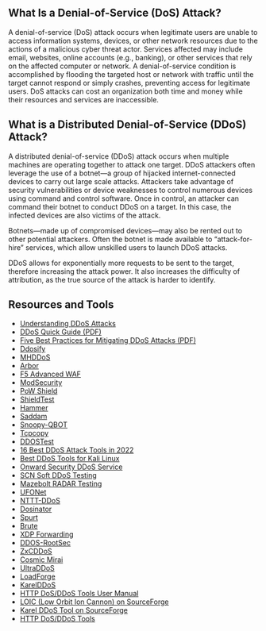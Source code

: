 What Is a Denial-of-Service (DoS) Attack?
-----------------------------------------
A denial-of-service (DoS) attack occurs when legitimate users are unable to access information systems, devices, or other network resources due to the actions of a malicious cyber threat actor. Services affected may include email, websites, online accounts (e.g., banking), or other services that rely on the affected computer or network. A denial-of-service condition is accomplished by flooding the targeted host or network with traffic until the target cannot respond or simply crashes, preventing access for legitimate users. DoS attacks can cost an organization both time and money while their resources and services are inaccessible.

What is a Distributed Denial-of-Service (DDoS) Attack?
------------------------------------------------------
A distributed denial-of-service (DDoS) attack occurs when multiple machines are operating together to attack one target. DDoS attackers often leverage the use of a botnet—a group of hijacked internet-connected devices to carry out large scale attacks. Attackers take advantage of security vulnerabilities or device weaknesses to control numerous devices using command and control software. Once in control, an attacker can command their botnet to conduct DDoS on a target. In this case, the infected devices are also victims of the attack.

Botnets—made up of compromised devices—may also be rented out to other potential attackers. Often the botnet is made available to “attack-for-hire” services, which allow unskilled users to launch DDoS attacks.

DDoS allows for exponentially more requests to be sent to the target, therefore increasing the attack power. It also increases the difficulty of attribution, as the true source of the attack is harder to identify.

Resources and Tools
-------------------
- [Understanding DDoS Attacks](https://www.cloudflare.com/learning/ddos/what-is-a-ddos-attack/)
- [DDoS Quick Guide (PDF)](https://www.cisa.gov/sites/default/files/publications/DDoS%20Quick%20Guide.pdf)
- [Five Best Practices for Mitigating DDoS Attacks (PDF)](https://www.cloudflare.com/resources/assets/slt3lc6tev37/bNnFz1PMZtHvYsCWrl3n1/fe46ed61db9ee7d9e4466484d6612de7/Five-Best-Practices-for-Mitigating-DDoS-Attacks-WP.pdf)
- [Ddosify](https://github.com/ddosify/ddosify)
- [MHDDoS](https://github.com/MatrixTM/MHDDoS)
- [Arbor](https://www.netscout.com/arbor)
- [F5 Advanced WAF](https://www.f5.com/products/big-ip-services/advanced-waf)
- [ModSecurity](https://github.com/SpiderLabs/ModSecurity)
- [PoW Shield](https://github.com/RuiSiang/PoW-Shield)
- [ShieldTest](https://www.shieldtest.com/)
- [Hammer](https://github.com/cyweb/hammer)
- [Saddam](https://github.com/OffensivePython/Saddam)
- [Snoopy-QBOT](https://github.com/uvoid/Snoopy-QBOT)
- [Tcpcopy](https://github.com/session-replay-tools/tcpcopy)
- [DDOSTest](https://ddostest.me/)
- [16 Best DDoS Attack Tools in 2022](https://securityboulevard.com/2022/12/16-best-ddos-attack-tools-in-2022/)
- [Best DDoS Tools for Kali Linux](https://www.javatpoint.com/best-ddos-tools-for-kali-linux)
- [Onward Security DDoS Service](https://www.onwardsecurity.com/en/service-detail/DDoS/)
- [SCN Soft DDoS Testing](https://www.scnsoft.com/services/security/testing/ddos)
- [Mazebolt RADAR Testing](https://mazebolt.com/radar-testing/)
- [UFONet](https://github.com/epsylon/ufonet)
- [NTTT-DDoS](https://github.com/KAR13MA09/NTTT-DDoS)
- [Dosinator](https://github.com/HalilDeniz/Dosinator)
- [Spurt](https://github.com/zer-far/spurt)
- [Brute](https://github.com/billythegoat356/Brute)
- [XDP Forwarding](https://github.com/gamemann/XDP-Forwarding)
- [DDOS-RootSec](https://github.com/R00tS3c/DDOS-RootSec)
- [ZxCDDoS](https://github.com/hoaan1995/ZxCDDoS)
- [Cosmic Mirai](https://github.com/hoaan1995/Cosmic-Mirai)
- [UltraDDoS](https://sourceforge.net/projects/ultraddos/)
- [LoadForge](https://loadforge.com/product/about)
- [KarelDDoS](https://sourceforge.net/projects/karelddos/)
- [HTTP DoS/DDoS Tools User Manual](https://packetstormsecurity.com/files/156347/HTTP-DoS-DDoS-Tools-User-Manual.html)
- [LOIC (Low Orbit Ion Cannon) on SourceForge](https://sourceforge.net/projects/loic/)
- [Karel DDoS Tool on SourceForge](https://sourceforge.net/projects/karelddos/)
- [HTTP DoS/DDoS Tools](https://packetstormsecurity.com/files/156347/HTTP-DoS-DDoS-Tools-User-Manual.html)
